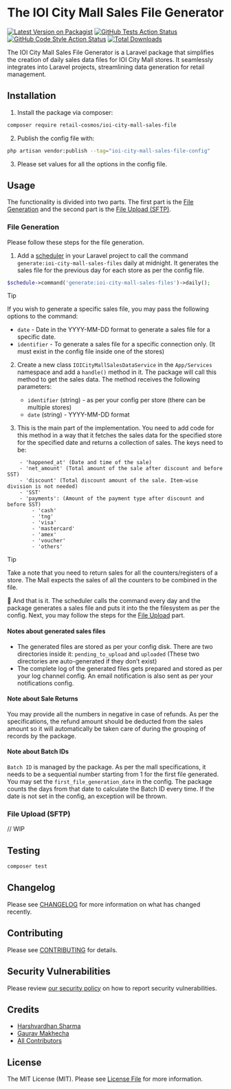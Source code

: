 # The IOI City Mall Sales File Generator

[![Latest Version on Packagist](https://img.shields.io/packagist/v/retail-cosmos/ioi-city-mall-sales-file.svg?style=flat-square)](https://packagist.org/packages/retail-cosmos/ioi-city-mall-sales-file)
[![GitHub Tests Action Status](https://img.shields.io/github/actions/workflow/status/retail-cosmos/ioi-city-mall-sales-file/run-tests.yml?branch=main&label=tests&style=flat-square)](https://github.com/retail-cosmos/ioi-city-mall-sales-file/actions?query=workflow%3Arun-tests+branch%3Amain)
[![GitHub Code Style Action Status](https://img.shields.io/github/actions/workflow/status/retail-cosmos/ioi-city-mall-sales-file/fix-php-code-style-issues.yml?branch=main&label=code%20style&style=flat-square)](https://github.com/retail-cosmos/ioi-city-mall-sales-file/actions?query=workflow%3A"Fix+PHP+code+style+issues"+branch%3Amain)
[![Total Downloads](https://img.shields.io/packagist/dt/retail-cosmos/ioi-city-mall-sales-file.svg?style=flat-square)](https://packagist.org/packages/retail-cosmos/ioi-city-mall-sales-file)

The IOI City Mall Sales File Generator is a Laravel package that simplifies the creation of daily sales data files for IOI City Mall stores. It seamlessly integrates into Laravel projects, streamlining data generation for retail management.

## Installation

1. Install the package via composer:

```bash
composer require retail-cosmos/ioi-city-mall-sales-file
```

2. Publish the config file with:

```bash
php artisan vendor:publish --tag="ioi-city-mall-sales-file-config"
```

3. Please set values for all the options in the config file.


## Usage

The functionality is divided into two parts. The first part is the [File Generation](#file-generation) and the second part is the [File Upload (SFTP)](#file-upload-sftp).

### File Generation

Please follow these steps for the file generation.

1. Add a [scheduler](https://laravel.com/docs/10.x/scheduling) in your Laravel project to call the command `generate:ioi-city-mall-sales-files` daily at midnight. It generates the sales file for the previous day for each store as per the config file.

```php
$schedule->command('generate:ioi-city-mall-sales-files')->daily();
```

> [!TIP]
> If you wish to generate a specific sales file, you may pass the following options to the command:
>    - `date` - Date in the YYYY-MM-DD format to generate a sales file for a specific date.
>    - `identifier` - To generate a sales file for a specific connection only. (It must exist in the config file inside one of the stores)

2. Create a new class `IOICityMallSalesDataService` in the `App/Services` namespace and add a `handle()` method in it. The package will call this method to get the sales data. The method receives the following parameters:
    - `identifier` (string) - as per your config per store (there can be multiple stores)
    - `date` (string) - YYYY-MM-DD format

3. This is the main part of the implementation. You need to add code for this method in a way that it fetches the sales data for the specified store for the specified date and returns a collection of sales. The keys need to be:
```
    - 'happened_at' (Date and time of the sale)
    - 'net_amount' (Total amount of the sale after discount and before SST)
    - 'discount' (Total discount amount of the sale. Item-wise division is not needed)
    - 'SST'
    - 'payments': (Amount of the payment type after discount and before SST)
        - 'cash'
        - 'tng'
        - 'visa'
        - 'mastercard'
        - 'amex'
        - 'voucher'
        - 'others'
```
> [!TIP]
> Take a note that you need to return sales for all the counters/registers of a store. The Mall expects the sales of all the counters to be combined in the file.

:rocket: And that is it. The scheduler calls the command every day and the package generates a sales file and puts it into the the filesystem as per the config. Next, you may follow the steps for the [File Upload](#file-upload-sftp) part.

#### Notes about generated sales files
- The generated files are stored as per your config disk. There are two directories inside it: `pending_to_upload` and `uploaded` (These two directories are auto-generated if they don’t exist)
- The complete log of the generated files gets prepared and stored as per your log channel config. An email notification is also sent as per your notifications config.

#### Note about Sale Returns

You may provide all the numbers in negative in case of refunds. As per the specifications, the refund amount should be deducted from the sales amount so it will automatically be taken care of during the grouping of records by the package.

#### Note about Batch IDs

`Batch ID` is managed by the package. As per the mall specifications, it needs to be a sequential number starting from 1 for the first file generated. You may set the `first_file_generation_date` in the config. The package counts the days from that date to calculate the Batch ID every time. If the date is not set in the config, an exception will be thrown.


### File Upload (SFTP)

// WIP

## Testing

```bash
composer test
```

## Changelog

Please see [CHANGELOG](CHANGELOG.md) for more information on what has changed recently.

## Contributing

Please see [CONTRIBUTING](CONTRIBUTING.md) for details.

## Security Vulnerabilities

Please review [our security policy](../../security/policy) on how to report security vulnerabilities.

## Credits

- [Harshvardhan Sharma](https://github.com/hvsharma63)
- [Gaurav Makhecha](https://github.com/gauravmak)
- [All Contributors](../../contributors)

## License

The MIT License (MIT). Please see [License File](LICENSE.md) for more information.
